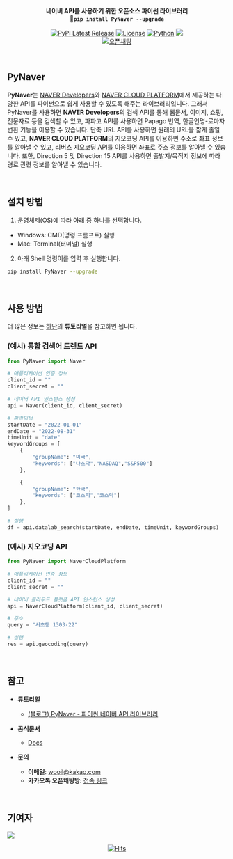 <div align="center">

<b>네이버 API를 사용하기 위한 오픈소스 파이썬 라이브러리</b><br>
<b>🚀`pip install PyNaver --upgrade`</b>

[![PyPI Latest Release](https://img.shields.io/pypi/v/pynaver.svg)](https://pypi.org/project/pynaver/)
[![License](https://img.shields.io/pypi/l/ansicolortags.svg)](https://img.shields.io/pypi/l/ansicolortags.svg)
[![Python](https://img.shields.io/badge/Official-Docs-tomato)](https://wooiljeong.github.io/PyNaver/)
![](https://img.shields.io/badge/API-NAVER-green.svg)  
[![오픈채팅](https://img.shields.io/badge/오픈채팅-Q&A-yellow?logo=KakaoTalk)](https://open.kakao.com/o/gh1N1kJe)

<br>

<div align="left">


## PyNaver

**PyNaver**는 [NAVER Developers](https://developers.naver.com/)와 [NAVER CLOUD PLATFORM](https://www.ncloud.com/)에서 제공하는 다양한 API를 파이썬으로 쉽게 사용할 수 있도록 해주는 라이브러리입니다. 그래서 PyNaver를 사용하면 **NAVER Developers**의 검색 API를 통해 웹문서, 이미지, 쇼핑, 전문자료 등을 검색할 수 있고, 파파고 API를 사용하면 Papago 번역, 한글인명-로마자 변환 기능을 이용할 수 있습니다. 단축 URL API를 사용하면 원래의 URL을 짧게 줄일 수 있고, **NAVER CLOUD PLATFORM**의 지오코딩 API를 이용하면 주소로 좌표 정보를 알아낼 수 있고, 리버스 지오코딩 API를 이용하면 좌표로 주소 정보를 알아낼 수 있습니다. 또한, Direction 5 및 Direction 15 API를 사용하면 출발지/목적지 정보에 따라 경로 관련 정보를 알아낼 수 있습니다.

<br>

## 설치 방법

1. 운영체제(OS)에 따라 아래 중 하나를 선택합니다.

- Windows: CMD(명령 프롬프트) 실행
- Mac: Terminal(터미널) 실행

2. 아래 Shell 명령어를 입력 후 실행합니다.

```bash
pip install PyNaver --upgrade
```

<br>

## 사용 방법

더 많은 정보는 [하단](#참고)의 **튜토리얼**을 참고하면 됩니다.

### (예시) 통합 검색어 트렌드 API
```python
from PyNaver import Naver

# 애플리케이션 인증 정보
client_id = ""
client_secret = ""

# 네이버 API 인스턴스 생성
api = Naver(client_id, client_secret)

# 파라미터
startDate = "2022-01-01"
endDate = "2022-08-31"
timeUnit = "date"
keywordGroups = [
    {
        "groupName": "미국",
        "keywords": ["나스닥","NASDAQ","S&P500"]
    },

    {
        "groupName": "한국",
        "keywords": ["코스피","코스닥"]
    },
]

# 실행
df = api.datalab_search(startDate, endDate, timeUnit, keywordGroups)
```


### (예시) 지오코딩 API

```python
from PyNaver import NaverCloudPlatform

# 애플리케이션 인증 정보
client_id = ""
client_secret = ""

# 네이버 클라우드 플랫폼 API 인스턴스 생성
api = NaverCloudPlatform(client_id, client_secret)

# 주소
query = "서초동 1303-22"

# 실행
res = api.geocoding(query)
```

<br>

## 참고

- **튜토리얼**  
    - [(블로그) PyNaver - 파이썬 네이버 API 라이브러리](https://wooiljeong.github.io/python/pynaver/)

- **공식문서**
  - [Docs](https://wooiljeong.github.io/PyNaver/)

- **문의**  
  - **이메일**: wooil@kakao.com  
  - **카카오톡 오픈채팅방**: [접속 링크](https://open.kakao.com/o/gh1N1kJe)

<br>

## 기여자

<a href="https://github.com/wooiljeong/pynaver/graphs/contributors">
  <img src="https://contrib.rocks/image?repo=wooiljeong/pynaver" />
</a>

<br>

<div align=center>

[![Hits](https://hits.seeyoufarm.com/api/count/incr/badge.svg?url=https%3A%2F%2Fgithub.com%2FWooilJeong%2FPyNaver&count_bg=%2300CBFF&title_bg=%23555555&icon=&icon_color=%23E7E7E7&title=hits&edge_flat=false)](https://hits.seeyoufarm.com)

</div>
